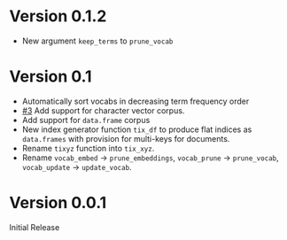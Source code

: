 Version 0.1.2
=============

* New argument `keep_terms` to `prune_vocab`

Version 0.1
===========

* Automatically sort vocabs in decreasing term frequency order
* [#3](https://github.com/vspinu/mlvocab/issues/3) Add support for character vector corpus.
* Add support for `data.frame` corpus
* New index generator function `tix_df` to produce flat indices as `data.frames` with provision for multi-keys for documents.
* Rename `tixyz` function into `tix_xyz`.
* Rename `vocab_embed` -> `prune_embeddings`, `vocab_prune` -> `prune_vocab`, `vocab_update` -> `update_vocab`.


Version 0.0.1
=============

Initial Release
